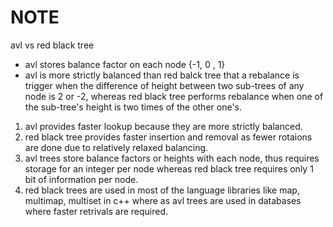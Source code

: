 # NOTE

  

avl vs red black tree

- avl stores balance factor on each node {-1, 0 , 1} 
- avl is more strictly balanced than red balck tree that a rebalance is trigger when the difference of height 
between two sub-trees of any node is 2 or -2, whereas red black tree performs rebalance when one of the sub-tree's height
is two times of the other one's.

1. avl provides faster lookup because they are more strictly balanced.
2. red black tree provides faster insertion and removal as fewer rotaions are done due to relatively relaxed balancing.
3. avl trees store balance factors or heights with each node, thus requires storage for an integer per node whereas red black tree requires only 1 bit of information per node.
4. red black trees are used in most of the language libraries like map, multimap, multiset in c++ where as avl trees are used in databases where faster retrivals are required.

